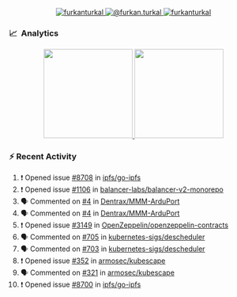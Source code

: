 <p align="center">
  <a href="https://linkedin.com/in/furkanturkal" target="blank">
    <img src="https://img.shields.io/badge/linkedin-%230077B5.svg?&style=for-the-badge&logo=linkedin&logoColor=white" alt="furkanturkal" />
  </a>
  <a href="https://medium.com/@furkan.turkal" target="blank">
    <img src="https://img.shields.io/badge/medium-%2312100E.svg?&style=for-the-badge&logo=medium&logoColor=white" alt="@furkan.turkal" />
  </a>
  <a href="https://twitter.com/furkanturkaI" target="blank">
    <img src="https://img.shields.io/badge/Twitter-1DA1F2?style=for-the-badge&logo=twitter&logoColor=white" alt="furkanturkaI" />
  </a>
</p>

### 📈 &nbsp;Analytics

<p align="center">
  <a href="https://coderstats.net/github/#Dentrax">
    <img height="180em" src="https://github-readme-stats-eight-theta.vercel.app/api?username=Dentrax&show_icons=true&theme=algolia&include_all_commits=true&count_private=true&line_height=26"/>
    <img height="180em" src="https://github-readme-stats-eight-theta.vercel.app/api/top-langs/?username=Dentrax&layout=compact&langs_count=8&theme=algolia&line_height=26"/>
  </a>
</p>

### :zap: Recent Activity

<!--START_SECTION:activity-->
1. ❗️ Opened issue [#8708](https://github.com/ipfs/go-ipfs/issues/8708) in [ipfs/go-ipfs](https://github.com/ipfs/go-ipfs)
2. ❗️ Opened issue [#1106](https://github.com/balancer-labs/balancer-v2-monorepo/issues/1106) in [balancer-labs/balancer-v2-monorepo](https://github.com/balancer-labs/balancer-v2-monorepo)
3. 🗣 Commented on [#4](https://github.com/Dentrax/MMM-ArduPort/issues/4) in [Dentrax/MMM-ArduPort](https://github.com/Dentrax/MMM-ArduPort)
4. 🗣 Commented on [#4](https://github.com/Dentrax/MMM-ArduPort/issues/4) in [Dentrax/MMM-ArduPort](https://github.com/Dentrax/MMM-ArduPort)
5. ❗️ Opened issue [#3149](https://github.com/OpenZeppelin/openzeppelin-contracts/issues/3149) in [OpenZeppelin/openzeppelin-contracts](https://github.com/OpenZeppelin/openzeppelin-contracts)
6. 🗣 Commented on [#705](https://github.com/kubernetes-sigs/descheduler/issues/705) in [kubernetes-sigs/descheduler](https://github.com/kubernetes-sigs/descheduler)
7. 🗣 Commented on [#703](https://github.com/kubernetes-sigs/descheduler/issues/703) in [kubernetes-sigs/descheduler](https://github.com/kubernetes-sigs/descheduler)
8. ❗️ Opened issue [#352](https://github.com/armosec/kubescape/issues/352) in [armosec/kubescape](https://github.com/armosec/kubescape)
9. 🗣 Commented on [#321](https://github.com/armosec/kubescape/issues/321) in [armosec/kubescape](https://github.com/armosec/kubescape)
10. ❗️ Opened issue [#8700](https://github.com/ipfs/go-ipfs/issues/8700) in [ipfs/go-ipfs](https://github.com/ipfs/go-ipfs)
<!--END_SECTION:activity-->
